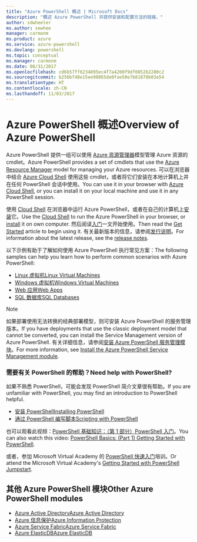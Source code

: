 ```yaml
---
title: "Azure PowerShell 概述 | Microsoft Docs"
description: "概述 Azure PowerShell 并提供安装和配置方法的链接。"
author: sdwheeler
ms.author: sewhee
manager: carmonm
ms.product: azure
ms.service: azure-powershell
ms.devlang: powershell
ms.topic: conceptual
ms.manager: carmonm
ms.date: 08/31/2017
ms.openlocfilehash: cd6b57ff6234895ec4f7a4200f9df0852b2280c2
ms.sourcegitcommit: b256bf48e15ee98865de0fae50e7b81878b03a54
ms.translationtype: HT
ms.contentlocale: zh-CN
ms.lasthandoff: 11/03/2017
---
```

# <a name="overview-of-azure-powershell"></a><span data-ttu-id="fe4de-103">Azure PowerShell 概述</span><span class="sxs-lookup"><span data-stu-id="fe4de-103">Overview of Azure PowerShell</span></span>

<span data-ttu-id="fe4de-104">Azure PowerShell 提供一组可以使用 [Azure 资源管理器](/azure/azure-resource-manager/resource-group-overview)模型管理 Azure 资源的 cmdlet。</span><span class="sxs-lookup"><span data-stu-id="fe4de-104">Azure PowerShell provides a set of cmdlets that use the [Azure Resource Manager](/azure/azure-resource-manager/resource-group-overview) model for managing your Azure resources.</span></span> <span data-ttu-id="fe4de-105">可以在浏览器中结合 [Azure Cloud Shell](/azure/cloud-shell/overview) 使用这些 cmdlet，或者将它们安装在本地计算机上并在任何 PowerShell 会话中使用。</span><span class="sxs-lookup"><span data-stu-id="fe4de-105">You can use it in your browser with [Azure Cloud Shell](/azure/cloud-shell/overview), or you can install it on your local machine and use it in any PowerShell session.</span></span>

<span data-ttu-id="fe4de-106">使用 [Cloud Shell](/azure/cloud-shell/overview) 在浏览器中运行 Azure PowerShell，或者在自己的计算机上[安装](install-azurerm-ps.md)它。</span><span class="sxs-lookup"><span data-stu-id="fe4de-106">Use the [Cloud Shell](/azure/cloud-shell/overview) to run the Azure PowerShell in your browser, or [install](install-azurerm-ps.md) it on own computer.</span></span> <span data-ttu-id="fe4de-107">然后阅读[入门](get-started-azureps.md)一文开始使用。</span><span class="sxs-lookup"><span data-stu-id="fe4de-107">Then read the [Get Started](get-started-azureps.md) article to begin using it.</span></span> <span data-ttu-id="fe4de-108">有关最新版本的信息，请参阅[发行说明](release-notes-azureps.md)。</span><span class="sxs-lookup"><span data-stu-id="fe4de-108">For information about the latest release, see the [release notes](release-notes-azureps.md).</span></span>

<span data-ttu-id="fe4de-109">以下示例有助于了解如何使用 Azure PowerShell 执行常见方案：</span><span class="sxs-lookup"><span data-stu-id="fe4de-109">The following samples can help you learn how to perform common scenarios with Azure PowerShell:</span></span>

* [<span data-ttu-id="fe4de-110">Linux 虚拟机</span><span class="sxs-lookup"><span data-stu-id="fe4de-110">Linux Virtual Machines</span></span>](/azure/virtual-machines/virtual-machines-linux-powershell-samples?toc=/powershell/azure/toc.json)
* [<span data-ttu-id="fe4de-111">Windows 虚拟机</span><span class="sxs-lookup"><span data-stu-id="fe4de-111">Windows Virtual Machines</span></span>](/azure/virtual-machines/virtual-machines-windows-powershell-samples?toc=/powershell/azure/toc.json)
* [<span data-ttu-id="fe4de-112">Web 应用</span><span class="sxs-lookup"><span data-stu-id="fe4de-112">Web Apps</span></span>](/azure/app-service-web/app-service-powershell-samples?toc=/powershell/azure/toc.json)
* [<span data-ttu-id="fe4de-113">SQL 数据库</span><span class="sxs-lookup"><span data-stu-id="fe4de-113">SQL Databases</span></span>](/azure/sql-database/sql-database-powershell-samples?toc=/powershell/azure/toc.json)

> [!NOTE]
> <span data-ttu-id="fe4de-114">如果部署使用无法转换的经典部署模型，则可安装 Azure PowerShell 的服务管理版本。</span><span class="sxs-lookup"><span data-stu-id="fe4de-114">If you have deployments that use the classic deployment model that cannot be converted, you can install the Service Management version of Azure PowerShell.</span></span> <span data-ttu-id="fe4de-115">有关详细信息，请参阅[安装 Azure PowerShell 服务管理模块](/powershell/azure/servicemanagement/install-azure-ps)。</span><span class="sxs-lookup"><span data-stu-id="fe4de-115">For more information, see [Install the Azure PowerShell Service Management module](/powershell/azure/servicemanagement/install-azure-ps).</span></span>


### <a name="need-help-with-powershell"></a><span data-ttu-id="fe4de-116">需要有关 PowerShell 的帮助？</span><span class="sxs-lookup"><span data-stu-id="fe4de-116">Need help with PowerShell?</span></span>

<span data-ttu-id="fe4de-117">如果不熟悉 PowerShell，可能会发现 PowerShell 简介文章很有帮助。</span><span class="sxs-lookup"><span data-stu-id="fe4de-117">If you are unfamiliar with PowerShell, you may find an introduction to PowerShell helpful.</span></span>

* [<span data-ttu-id="fe4de-118">安装 PowerShell</span><span class="sxs-lookup"><span data-stu-id="fe4de-118">Installing PowerShell</span></span>](/powershell/scripting/installing-windows-powershell)
* [<span data-ttu-id="fe4de-119">通过 PowerShell 编写脚本</span><span class="sxs-lookup"><span data-stu-id="fe4de-119">Scripting with PowerShell</span></span>](/powershell/scripting/scripting-with-windows-powershell)

<span data-ttu-id="fe4de-120">也可以观看此视频：[PowerShell 基础知识：（第 1 部分）PowerShell 入门](https://channel9.msdn.com/Blogs/Taste-of-Premier/PowerShellBasicsPart1)。</span><span class="sxs-lookup"><span data-stu-id="fe4de-120">You can also watch this video: [PowerShell Basics: (Part 1) Getting Started with PowerShell](https://channel9.msdn.com/Blogs/Taste-of-Premier/PowerShellBasicsPart1).</span></span>

<span data-ttu-id="fe4de-121">或者，参加 Microsoft Virtual Academy 的 [PowerShell 快速入门](https://mva.microsoft.com/liveevents/powershell-jumpstart)培训。</span><span class="sxs-lookup"><span data-stu-id="fe4de-121">Or attend the Microsoft Virtual Academy's [Getting Started with PowerShell Jumpstart](https://mva.microsoft.com/liveevents/powershell-jumpstart).</span></span>

## <a name="other-azure-powershell-modules"></a><span data-ttu-id="fe4de-122">其他 Azure PowerShell 模块</span><span class="sxs-lookup"><span data-stu-id="fe4de-122">Other Azure PowerShell modules</span></span>

* [<span data-ttu-id="fe4de-123">Azure Active Directory</span><span class="sxs-lookup"><span data-stu-id="fe4de-123">Azure Active Directory</span></span>](/powershell/azure/active-directory/)
* [<span data-ttu-id="fe4de-124">Azure 信息保护</span><span class="sxs-lookup"><span data-stu-id="fe4de-124">Azure Information Protection</span></span>](/powershell/azure/aip/)
* [<span data-ttu-id="fe4de-125">Azure Service Fabric</span><span class="sxs-lookup"><span data-stu-id="fe4de-125">Azure Service Fabric</span></span>](/powershell/azure/service-fabric/)
* [<span data-ttu-id="fe4de-126">Azure ElasticDB</span><span class="sxs-lookup"><span data-stu-id="fe4de-126">Azure ElasticDB</span></span>](/powershell/azure/elasticdbjobs/)
